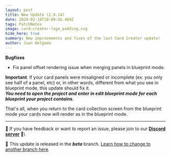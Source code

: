 ```yaml
---
layout: post
title: New Update (2.9.14)
date: 2020-02-18T10:09:56.469Z
tags: PatchNotes
image: card-creator-logo_padding.svg
hide_hero: true
summary: New improvements and fixes of the last Card Creator update!
author: Juan Delgado
---
```

<!--StartFragment-->

**Bugfixes**

* Fix panel offset rendering issue when merging panels in blueprint mode.


**Important**: If your card panels were misaligned or incomplete (ex: you only see half of a panel, etc) or, in other words, different from what you see in blueprint mode, this update should fix it.\
***You need to open the project and enter in edit blueprint mode for each blueprint your project contains***.

That's all, when you return to the card collection screen from the blueprint mode your cards now will render as in the blueprint mode.

---

📌 If you have feedback or want to report an issue, please join to our **[Discord server](http://discord.gg/pixelatto)** 💬\

📌 This update is released in the ***beta*** branch. [Learn how to change to another branch here](/blog/beta-and-legacy-versions).